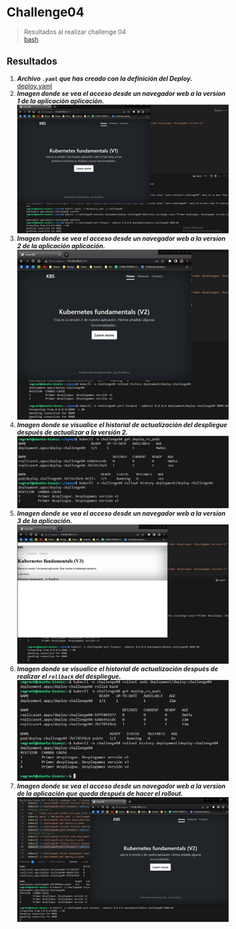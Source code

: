 # **Challenge04**

> Resultados al realizar challenge 04 \
[bash](./04challenge.sh)

## **Resultados**

1. ***Archivo `.yaml` que has creado con la definición del Deploy.***
[deploy.yaml](./deploy.yaml)
2. ***Imagen donde se vea el acceso desde un navegador web a la version 1 de la aplicación aplicación.***
![Screenshot 01.](./imagen1.jpg)
3. ***Imagen donde se vea el acceso desde un navegador web a la version 2 de la aplicación aplicación.***
![Screenshot 02.](./imagen2.jpg)
4. ***Imagen donde se visualice el historial de actualización del despliegue después de actualizar a la versión 2.***
![Screenshot 03.](./imagen3.jpg)
5. ***Imagen donde se vea el acceso desde un navegador web a la version 3 de la aplicación.***
![Screenshot 04.](./imagen4.jpg)
6. ***Imagen donde se visualice el historial de actualización después de realizar el `rollback` del despliegue.***
![Screenshot 05.](./imagen5.jpg)
7. ***Imagen donde se vea el acceso desde un navegador web a la version de la aplicación que queda después de hacer el rollout.***
![Screenshot 06.](./imagen6.jpg)